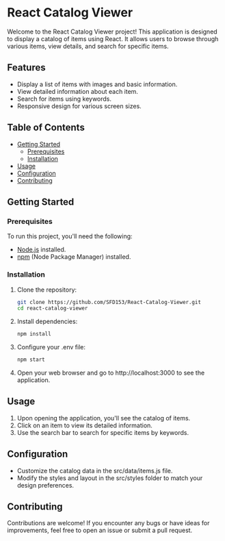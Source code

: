 # React Catalog Viewer

Welcome to the React Catalog Viewer project! This application is designed to display a catalog of items using React. It allows users to browse through various items, view details, and search for specific items.

## Features

- Display a list of items with images and basic information.
- View detailed information about each item.
- Search for items using keywords.
- Responsive design for various screen sizes.

## Table of Contents

- [Getting Started](#getting-started)
  - [Prerequisites](#prerequisites)
  - [Installation](#installation)
- [Usage](#usage)
- [Configuration](#configuration)
- [Contributing](#contributing)

## Getting Started

### Prerequisites

To run this project, you'll need the following:

- [Node.js](https://nodejs.org/) installed.
- [npm](https://www.npmjs.com/) (Node Package Manager) installed.

### Installation

1. Clone the repository:

   ```sh
   git clone https://github.com/SFD153/React-Catalog-Viewer.git
   cd react-catalog-viewer

2. Install dependencies:

    ```sh
    npm install

3. Configure your .env file:

    ```sh
    npm start

4. Open your web browser and go to http://localhost:3000 to see the application.

## Usage

1. Upon opening the application, you'll see the catalog of items.
2. Click on an item to view its detailed information.
3. Use the search bar to search for specific items by keywords.

## Configuration
- Customize the catalog data in the src/data/items.js file.
- Modify the styles and layout in the src/styles folder to match your design preferences.

## Contributing
Contributions are welcome! If you encounter any bugs or have ideas for improvements, feel free to open an issue or submit a pull request.